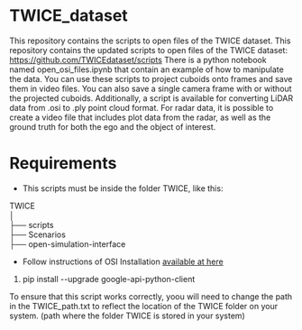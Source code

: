 # TWICE_dataset
This repository contains the scripts to open files of the TWICE dataset. 
This repository contains the updated scripts to open files of the TWICE dataset: https://github.com/TWICEdataset/scripts
There is a python notebook named open_osi_files.ipynb that contain an example of how to manipulate the data.
You can use these scripts to project cuboids onto frames and save them in video files.
You can also save a single camera frame with or without the projected cuboids. 
Additionally, a script is available for converting LiDAR data from .osi to .ply point cloud format. 
For radar data, it is possible to create a video file that includes plot data from the radar, as well as the ground truth for both the ego and the object of interest.
# Requirements
- This scripts must be inside the folder TWICE, like this:

TWICE <br>
│ <br>
├── scripts <br>
├── Scenarios <br>
├── open-simulation-interface <br>


- Follow instructions of OSI Installation [available at here](https://www.asam.net/static_downloads/ASAM_OSI_reference-documentation_v3.5.0/index.html)
1. pip install --upgrade google-api-python-client

To ensure that this script works correctly, yoou will need to change the path in the TWICE_path.txt to reflect the location of the TWICE folder on your system. (path where the folder TWICE is stored in your system)

